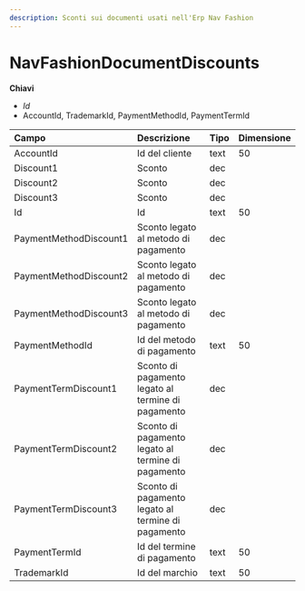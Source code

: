 ```yaml
---
description: Sconti sui documenti usati nell'Erp Nav Fashion
---
```


# NavFashionDocumentDiscounts

**Chiavi**

* _Id_
* AccountId, TrademarkId, PaymentMethodId, PaymentTermId

| Campo | Descrizione | Tipo | Dimensione |
| :--- | :--- | :--- | :--- |
| AccountId | Id del cliente | text | 50 |
| Discount1 | Sconto | dec |  |
| Discount2 | Sconto | dec |  |
| Discount3 | Sconto | dec |  |
| Id | Id | text | 50 |
| PaymentMethodDiscount1 | Sconto legato al metodo di pagamento | dec |  |
| PaymentMethodDiscount2 | Sconto legato al metodo di pagamento | dec |  |
| PaymentMethodDiscount3 | Sconto legato al metodo di pagamento | dec |  |
| PaymentMethodId | Id del metodo di pagamento | text | 50 |
| PaymentTermDiscount1 | Sconto di pagamento legato al termine di pagamento | dec |  |
| PaymentTermDiscount2 | Sconto di pagamento legato al termine di pagamento | dec |  |
| PaymentTermDiscount3 | Sconto di pagamento legato al termine di pagamento | dec |  |
| PaymentTermId | Id del termine di pagamento | text | 50 |
| TrademarkId | Id del marchio | text | 50 |
